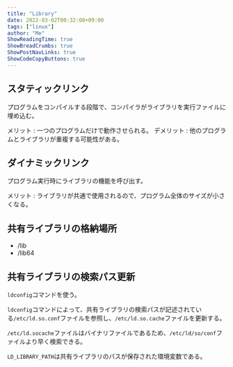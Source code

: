 ```yaml
---
title: "Library"
date: 2022-03-02T00:32:08+09:00
tags: ["linux"] 
author: "Me"
ShowReadingTime: true
ShowBreadCrumbs: true
ShowPostNavLinks: true
ShowCodeCopyButtons: true
---
```


## スタティックリンク

プログラムをコンパイルする段階で、コンパイラがライブラリを実行ファイルに埋め込む。

メリット : 一つのプログラムだけで動作させられる。
デメリット : 他のプログラムとライブラリが重複する可能性がある。

## ダイナミックリンク

プログラム実行時にライブラリの機能を呼び出す。

メリット : ライブラリが共通で使用されるので、プログラム全体のサイズが小さくなる。

## 共有ライブラリの格納場所

- /lib
- /lib64

## 共有ライブラリの検索パス更新

`ldconfig`コマンドを使う。

`ldconfig`コマンドによって、共有ライブラリの検索パスが記述されている`/etc/ld.so.conf`ファイルを参照し、`/etc/ld.so.cache`ファイルを更新する。

`/etc/ld.socache`ファイルはバイナリファイルであるため、`/etc/ld/so/conf`ファイルより早く検索できる。

`LD_LIBRARY_PATH`は共有ライブラリのパスが保存された環境変数である。
